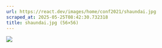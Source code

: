 ```yaml
---
url: https://react.dev/images/home/conf2021/shaundai.jpg
scraped_at: 2025-05-25T08:42:30.732318
title: shaundai.jpg (56×56)
---
```


![](https://react.dev/images/home/conf2021/shaundai.jpg)

